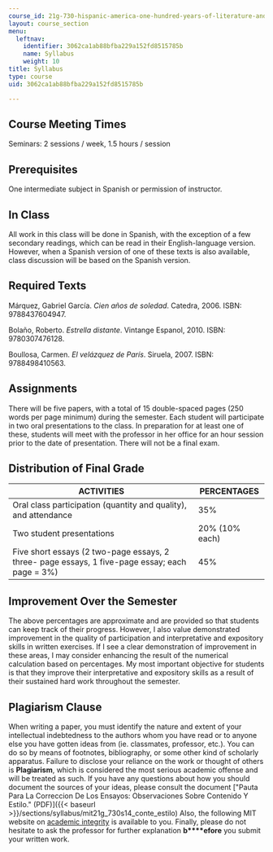 ```yaml
---
course_id: 21g-730-hispanic-america-one-hundred-years-of-literature-and-film-spring-2014
layout: course_section
menu:
  leftnav:
    identifier: 3062ca1ab88bfba229a152fd8515785b
    name: Syllabus
    weight: 10
title: Syllabus
type: course
uid: 3062ca1ab88bfba229a152fd8515785b

---
```


Course Meeting Times
--------------------

Seminars: 2 sessions / week, 1.5 hours / session

Prerequisites
-------------

One intermediate subject in Spanish or permission of instructor.

In Class
--------

All work in this class will be done in Spanish, with the exception of a few secondary readings, which can be read in their English-language version. However, when a Spanish version of one of these texts is also available, class discussion will be based on the Spanish version.

Required Texts
--------------

Márquez, Gabriel García. _Cien años de soledad_. Catedra, 2006. ISBN: 9788437604947.

Bolaño, Roberto. _Estrella distante_. Vintange Espanol, 2010. ISBN: 9780307476128.

Boullosa, Carmen. _El velázquez de París_. Siruela, 2007. ISBN: 9788498410563.

Assignments
-----------

There will be five papers, with a total of 15 double-spaced pages (250 words per page minimum) during the semester. Each student will participate in two oral presentations to the class. In preparation for at least one of these, students will meet with the professor in her office for an hour session prior to the date of presentation. There will not be a final exam.

Distribution of Final Grade
---------------------------

| ACTIVITIES | PERCENTAGES |
| --- | --- |
| Oral class participation (quantity and quality), and attendance | 35% |
| Two student presentations | 20% (10% each) |
| Five short essays (2 two-page essays, 2 three- page essays, 1 five-page essay; each page = 3%) | 45% 

Improvement Over the Semester
-----------------------------

The above percentages are approximate and are provided so that students can keep track of their progress. However, I also value demonstrated improvement in the quality of participation and interpretative and expository skills in written exercises. If I see a clear demonstration of improvement in these areas, I may consider enhancing the result of the numerical calculation based on percentages. My most important objective for students is that they improve their interpretative and expository skills as a result of their sustained hard work throughout the semester.

Plagiarism Clause
-----------------

When writing a paper, you must identify the nature and extent of your intellectual indebtedness to the authors whom you have read or to anyone else you have gotten ideas from (ie. classmates, professor, etc.). You can do so by means of footnotes, bibliography, or some other kind of scholarly apparatus. Failure to disclose your reliance on the work or thought of others is **Plagiarism**, which is considered the most serious academic offense and will be treated as such. If you have any questions about how you should document the sources of your ideas, please consult the document ["Pauta Para La Correccion De Los Ensayos: Observaciones Sobre Contenido Y Estilo." (PDF)]({{< baseurl >}}/sections/syllabus/mit21g_730s14_conte_estilo) Also, the following MIT website on [academic integrity](http://integrity.mit.edu/) is available to you. Finally, please do not hesitate to ask the professor for further explanation **b****efore** you submit your written work.